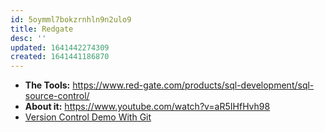 ```yaml
---
id: 5oymml7bokzrnhln9n2ulo9
title: Redgate
desc: ''
updated: 1641442274309
created: 1641441186870
---
```


- **The Tools:** <https://www.red-gate.com/products/sql-development/sql-source-control/>
- **About it:** <https://www.youtube.com/watch?v=aR5IHfHvh98>
- [Version Control Demo With Git](https://youtu.be/mNXipSFbV0s)
